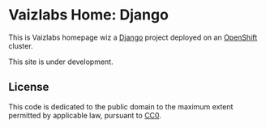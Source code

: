 # Vaizlabs Home: Django

This is Vaizlabs homepage wiz a [Django](http://www.djangoproject.com) project deployed on an [OpenShift](https://github.com/openshift/origin) cluster.

This site is under development.

## License

This code is dedicated to the public domain to the maximum extent permitted by applicable law, pursuant to [CC0](http://creativecommons.org/publicdomain/zero/1.0/).
